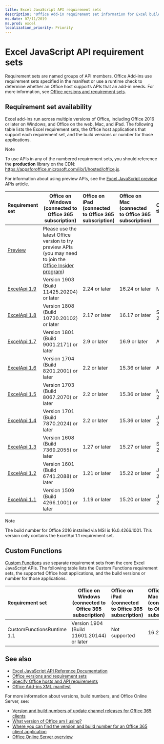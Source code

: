 ```yaml
---
title: Excel JavaScript API requirement sets
description: 'Office Add-in requirement set information for Excel builds'
ms.date: 07/11/2019
ms.prod: excel
localization_priority: Priority
---
```


# Excel JavaScript API requirement sets

Requirement sets are named groups of API members. Office Add-ins use requirement sets specified in the manifest or use a runtime check to determine whether an Office host supports APIs that an add-in needs. For more information, see [Office versions and requirement sets](/office/dev/add-ins/develop/office-versions-and-requirement-sets).

## Requirement set availability

Excel add-ins run across multiple versions of Office, including Office 2016 or later on Windows, and Office on the web, Mac, and iPad. The following table lists the Excel requirement sets, the Office host applications that support each requirement set, and the build versions or number for those applications.

> [!NOTE]
> To use APIs in any of the numbered requirement sets, you should reference the **production** library on the CDN: https://appsforoffice.microsoft.com/lib/1/hosted/office.js.
>
> For information about using preview APIs, see the [Excel JavaScript preview APIs](./excel-preview-apis.md) article.

|  Requirement set  |  Office on Windows<br>(connected to Office 365 subscription)  |  Office on iPad<br>(connected to Office 365 subscription)  |  Office on Mac<br>(connected to Office 365 subscription)  | Office on the web | Office Online Server  |
|:-----|-----|:-----|:-----|:-----|:-----|
| [Preview](./excel-preview-apis.md)  | Please use the latest Office version to try preview APIs (you may need to join the [Office Insider program](https://products.office.com/office-insider)) |
| [ExcelApi 1.9](./excel-api-1-9-requirement-set.md)  | Version 1903 (Build 11425.20204) or later | 2.24 or later | 16.24 or later | May 2019 | N/A |
| [ExcelApi 1.8](./excel-api-1-8-requirement-set.md)  | Version 1808 (Build 10730.20102) or later | 2.17 or later | 16.17 or later | September 2018 | N/A |
| [ExcelApi 1.7](./excel-api-1-7-requirement-set.md)  | Version 1801 (Build 9001.2171) or later   | 2.9 or later  | 16.9 or later  | April 2018 | N/A |
| [ExcelApi 1.6](./excel-api-1-6-requirement-set.md)  | Version 1704 (Build 8201.2001) or later   | 2.2 or later  | 15.36 or later | April 2017 | N/A |
| [ExcelApi 1.5](./excel-api-1-5-requirement-set.md)  | Version 1703 (Build 8067.2070) or later   | 2.2 or later  | 15.36 or later | March 2017 | N/A |
| [ExcelApi 1.4](./excel-api-1-4-requirement-set.md)  | Version 1701 (Build 7870.2024) or later   | 2.2 or later  | 15.36 or later | January 2017 | N/A |
| [ExcelApi 1.3](./excel-api-1-3-requirement-set.md)  | Version 1608 (Build 7369.2055) or later   | 1.27 or later | 15.27 or later | September 2016 | Version 1608 (Build 7601.6800) or later|
| [ExcelApi 1.2](./excel-api-1-2-requirement-set.md)  | Version 1601 (Build 6741.2088) or later   | 1.21 or later | 15.22 or later | January 2016 | N/A |
| [ExcelApi 1.1](./excel-api-1-1-requirement-set.md)  | Version 1509 (Build 4266.1001) or later   | 1.19 or later | 15.20 or later | January 2016 | N/A|

> [!NOTE]
> The build number for Office 2016 installed via MSI is 16.0.4266.1001. This version only contains the ExcelApi 1.1 requirement set.

## Custom Functions

[Custom Functions](../../excel/custom-functions-overview.md) use separate requirement sets from the core Excel JavaScript APIs. The following table lists the Custom Functions requirement sets, the supported Office host applications, and the build versions or number for those applications.

|  Requirement set  |  Office on Windows<br>(connected to Office 365 subscription)  |  Office on iPad<br>(connected to Office 365 subscription)  |  Office on Mac<br>(connected to Office 365 subscription)  | Office on the web | Office Online Server |
|:-----|-----|:-----|:-----|:-----|:-----|
| CustomFunctionsRuntime 1.1 | Version 1904 (Build 11601.20144) or later | Not supported | 16.24 or later | April 2019 | N/A |

## See also

- [Excel JavaScript API Reference Documentation](/javascript/api/excel)
- [Office versions and requirement sets](/office/dev/add-ins/develop/office-versions-and-requirement-sets)
- [Specify Office hosts and API requirements](/office/dev/add-ins/develop/specify-office-hosts-and-api-requirements)
- [Office Add-ins XML manifest](/office/dev/add-ins/develop/add-in-manifests)

For more information about versions, build numbers, and Office Online Server, see:

- [Version and build numbers of update channel releases for Office 365 clients](https://support.office.com/article/version-and-build-numbers-of-update-channel-releases-ae942449-1fca-4484-898b-a933ea23def7)
- [What version of Office am I using?](https://support.office.com/article/What-version-of-Office-am-I-using-932788b8-a3ce-44bf-bb09-e334518b8b19)
- [Where you can find the version and build number for an Office 365 client application](https://support.office.com/article/version-and-build-numbers-of-update-channel-releases-ae942449-1fca-4484-898b-a933ea23def7)
- [Office Online Server overview](/officeonlineserver/office-online-server-overview)